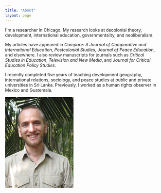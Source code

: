 ```yaml
---
title: "About"
layout: page
---
```


I'm a researcher in Chicago. My research looks at decolonial theory, development, international education, governmentality, and neoliberalism.

My articles have appeared in *Compare: A Journal of Comparative and International Education*, *Postcolonial Studies*, *Journal of Peace Education*, and elsewhere. I also review manuscripts for journals such as *Critical Studies in Education*, *Television and New Media*, and *Journal for Critical Education Policy Studies*.

I recently completed five years of teaching development geography, international relations, sociology, and peace studies at public and private universities in Sri Lanka. Previously, I worked as a human rights observer in Mexico and Guatemala.


![DavidGolding.jpg](/assets/DavidGolding.JPG)
